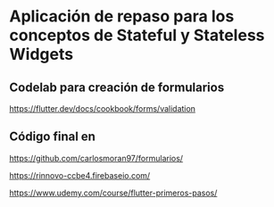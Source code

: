 # Aplicación de repaso para los conceptos de Stateful y Stateless Widgets


## Codelab para creación de formularios

https://flutter.dev/docs/cookbook/forms/validation

## Código final en

https://github.com/carlosmoran97/formularios/

https://rinnovo-ccbe4.firebaseio.com/

https://www.udemy.com/course/flutter-primeros-pasos/
